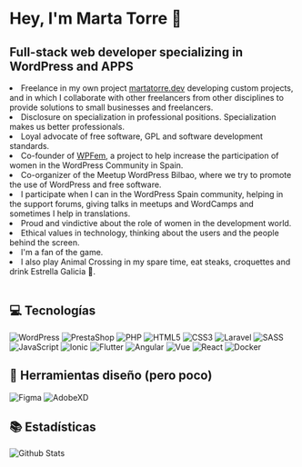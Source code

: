 ### <h1>  Hey, I'm Marta Torre 👋 </h1>

<h2> Full-stack web developer specializing in WordPress and APPS </h2>


<li>Freelance in my own project <a href="https://martatorre.dev" target="_blank">martatorre.dev</a> developing custom projects, and in which I collaborate with other freelancers from other disciplines to provide solutions to small businesses and freelancers.
<li>Disclosure on specialization in professional positions. Specialization makes us better professionals.
<li>Loyal advocate of free software, GPL and software development standards.
<li>Co-founder of <a href="https://wpfem.org" target="_blank">WPFem,</a> a project to help increase the participation of women in the WordPress Community in Spain.</li>
<li>Co-organizer of the Meetup WordPress Bilbao, where we try to promote the use of WordPress and free software.
<li>I participate when I can in the WordPress Spain community, helping in the support forums, giving talks in meetups and WordCamps and sometimes I help in translations.</li>
<li>Proud and vindictive about the role of women in the development world.
<li>Ethical values in technology, thinking about the users and the people behind the screen.</li> <li>I'm a fan of the game. 
<li>I also play Animal Crossing in my spare time, eat steaks, croquettes and drink Estrella Galicia 🍻.</li></br>

## 💻 Tecnologías

![WordPress](https://img.shields.io/badge/-WordPress-21759B?style=plastic&logo=wordpress&logoColor=white)
![PrestaShop](https://img.shields.io/badge/-PrestaShop-DF0067?style=plastic&logo=prestashop&logoColor=white)
![PHP](https://img.shields.io/badge/-PHP-777BB4?style=plastic&logo=php&logoColor=white)
![HTML5](https://img.shields.io/badge/-HTML5-E34F26?style=plastic&logo=html5&logoColor=white)
![CSS3](https://img.shields.io/badge/-CSS3-1572B6?style=plastic&logo=css3&logoColor=white)
![Laravel](https://img.shields.io/badge/-Laravel-FF2D20?style=plastic&logo=laravel&logoColor=white)
![SASS](https://img.shields.io/badge/-SASS-CC6699?style=plastic&logo=sass&logoColor=white) </br>
![JavaScript](https://img.shields.io/badge/-JavaScript-F7DF1E?style=plastic&logo=JavaScript&logoColor=black)
![Ionic](https://img.shields.io/badge/-Ionic-3880FF?style=plastic&logo=ionic&logoColor=black)
![Flutter](https://img.shields.io/badge/-Flutter-02569B?style=plastic&logo=flutter&logoColor=white)
![Angular](https://img.shields.io/badge/-Angular-DD0031?style=plastic&logo=angular)
![Vue](https://img.shields.io/badge/-Vue-4FC08D?style=plastic&logo=vue.js&logoColor=white)
![React](https://img.shields.io/badge/-React-61DAFB?style=plastic&logo=react&logoColor=white)
![Docker](https://img.shields.io/badge/-Docker-2496ED?style=plastic&logo=docker&logoColor=white)

## 🎨 Herramientas diseño (pero poco)
![Figma](https://img.shields.io/badge/-Figma-F24E1E?style=plastic&logo=figma&logoColor=white)
![AdobeXD](https://img.shields.io/badge/-Adobe%20XD-FF26BE?style=flat&logo=Adobe%20XD&logoColor=white)

## 📚 Estadísticas
![Github Stats](https://github-readme-stats.vercel.app/api?username=martatorredev&count_private=true&show_icons=true&include_all_commits=true)


<!--
**MartaTorredev/martatorredev** is a ✨ _special_ ✨ repository because its `README.md` (this file) appears on your GitHub profile.

Here are some ideas to get you started:

- 🔭 I’m currently working on ...
- 🌱 I’m currently learning ...
- 👯 I’m looking to collaborate on ...
- 🤔 I’m looking for help with ...
- 💬 Ask me about ...
- 📫 How to reach me: ...
- 😄 Pronouns: ...
- ⚡ Fun fact: ...
-->
